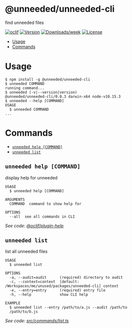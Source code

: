 @unneeded/unneeded-cli
======================

find unneeded files

[![oclif](https://img.shields.io/badge/cli-oclif-brightgreen.svg)](https://oclif.io)
[![Version](https://img.shields.io/npm/v/@unneeded/unneeded-cli.svg)](https://npmjs.org/package/@unneeded/unneeded-cli)
[![Downloads/week](https://img.shields.io/npm/dw/@unneeded/unneeded-cli.svg)](https://npmjs.org/package/@unneeded/unneeded-cli)
[![License](https://img.shields.io/npm/l/@unneeded/unneeded-cli.svg)](https://github.com/Wyntau/unneeded/blob/master/package.json)

<!-- toc -->
* [Usage](#usage)
* [Commands](#commands)
<!-- tocstop -->
# Usage
<!-- usage -->
```sh-session
$ npm install -g @unneeded/unneeded-cli
$ unneeded COMMAND
running command...
$ unneeded (-v|--version|version)
@unneeded/unneeded-cli/0.0.3 darwin-x64 node-v10.15.3
$ unneeded --help [COMMAND]
USAGE
  $ unneeded COMMAND
...
```
<!-- usagestop -->
# Commands
<!-- commands -->
* [`unneeded help [COMMAND]`](#unneeded-help-command)
* [`unneeded list`](#unneeded-list)

## `unneeded help [COMMAND]`

display help for unneeded

```
USAGE
  $ unneeded help [COMMAND]

ARGUMENTS
  COMMAND  command to show help for

OPTIONS
  --all  see all commands in CLI
```

_See code: [@oclif/plugin-help](https://github.com/oclif/plugin-help/blob/v2.2.0/src/commands/help.ts)_

## `unneeded list`

list all unneeded files

```
USAGE
  $ unneeded list

OPTIONS
  -a, --audit=audit      (required) directory to audit
  -c, --context=context  [default: /Workspaces/me/unused/packages/unneeded-cli] context
  -e, --entry=entry      (required) entry file
  -h, --help             show CLI help

EXAMPLE
  $ unneeded list --entry /path/to/a.js --audit /path/to
  /path/to/b.js
```

_See code: [src/commands/list.ts](https://github.com/Wyntau/unneeded/blob/v0.0.3/src/commands/list.ts)_
<!-- commandsstop -->
